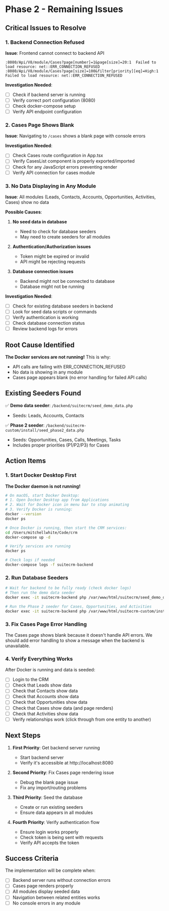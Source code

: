 # Phase 2 - Remaining Issues

## Critical Issues to Resolve

### 1. Backend Connection Refused
**Issue**: Frontend cannot connect to backend API
```
:8080/Api/V8/module/Cases?page[number]=1&page[size]=20:1  Failed to load resource: net::ERR_CONNECTION_REFUSED
:8080/Api/V8/module/Cases?page[size]=100&filter[priority][eq]=High:1  Failed to load resource: net::ERR_CONNECTION_REFUSED
```

**Investigation Needed**:
- [ ] Check if backend server is running
- [ ] Verify correct port configuration (8080)
- [ ] Check docker-compose setup
- [ ] Verify API endpoint configuration

### 2. Cases Page Shows Blank
**Issue**: Navigating to `/cases` shows a blank page with console errors

**Investigation Needed**:
- [ ] Check Cases route configuration in App.tsx
- [ ] Verify CasesList component is properly exported/imported
- [ ] Check for any JavaScript errors preventing render
- [ ] Verify API connection for cases module

### 3. No Data Displaying in Any Module
**Issue**: All modules (Leads, Contacts, Accounts, Opportunities, Activities, Cases) show no data

**Possible Causes**:
1. **No seed data in database**
   - Need to check for database seeders
   - May need to create seeders for all modules
   
2. **Authentication/Authorization issues**
   - Token might be expired or invalid
   - API might be rejecting requests
   
3. **Database connection issues**
   - Backend might not be connected to database
   - Database might not be running

**Investigation Needed**:
- [ ] Check for existing database seeders in backend
- [ ] Look for seed data scripts or commands
- [ ] Verify authentication is working
- [ ] Check database connection status
- [ ] Review backend logs for errors

## Root Cause Identified

**The Docker services are not running!** This is why:
- API calls are failing with ERR_CONNECTION_REFUSED
- No data is showing in any module
- Cases page appears blank (no error handling for failed API calls)

## Existing Seeders Found

✅ **Demo data seeder**: `/backend/suitecrm/seed_demo_data.php`
- Seeds: Leads, Accounts, Contacts

✅ **Phase 2 seeder**: `/backend/suitecrm-custom/install/seed_phase2_data.php`
- Seeds: Opportunities, Cases, Calls, Meetings, Tasks
- Includes proper priorities (P1/P2/P3) for Cases

## Action Items

### 1. Start Docker Desktop First
**The Docker daemon is not running!**

```bash
# On macOS, start Docker Desktop:
# 1. Open Docker Desktop app from Applications
# 2. Wait for Docker icon in menu bar to stop animating
# 3. Verify Docker is running:
docker --version
docker ps

# Once Docker is running, then start the CRM services:
cd /Users/mitchellwhite/Code/crm
docker-compose up -d

# Verify services are running
docker ps

# Check logs if needed
docker-compose logs -f suitecrm-backend
```

### 2. Run Database Seeders
```bash
# Wait for backend to be fully ready (check docker logs)
# Then run the demo data seeder
docker exec -it suitecrm-backend php /var/www/html/suitecrm/seed_demo_data.php

# Run the Phase 2 seeder for Cases, Opportunities, and Activities
docker exec -it suitecrm-backend php /var/www/html/suitecrm-custom/install/seed_phase2_data.php
```

### 3. Fix Cases Page Error Handling
The Cases page shows blank because it doesn't handle API errors. We should add error handling to show a message when the backend is unavailable.

### 4. Verify Everything Works
After Docker is running and data is seeded:
- [ ] Login to the CRM
- [ ] Check that Leads show data
- [ ] Check that Contacts show data
- [ ] Check that Accounts show data
- [ ] Check that Opportunities show data
- [ ] Check that Cases show data (and page renders)
- [ ] Check that Activities show data
- [ ] Verify relationships work (click through from one entity to another)

## Next Steps

1. **First Priority**: Get backend server running
   - Start backend server
   - Verify it's accessible at http://localhost:8080
   
2. **Second Priority**: Fix Cases page rendering issue
   - Debug the blank page issue
   - Fix any import/routing problems
   
3. **Third Priority**: Seed the database
   - Create or run existing seeders
   - Ensure data appears in all modules
   
4. **Fourth Priority**: Verify authentication flow
   - Ensure login works properly
   - Check token is being sent with requests
   - Verify API accepts the token

## Success Criteria

The implementation will be complete when:
- [ ] Backend server runs without connection errors
- [ ] Cases page renders properly
- [ ] All modules display seeded data
- [ ] Navigation between related entities works
- [ ] No console errors in any module